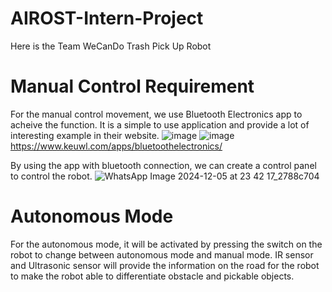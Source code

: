 # AIROST-Intern-Project
Here is the Team WeCanDo Trash Pick Up Robot

# Manual Control Requirement
For the manual control movement, we use Bluetooth Electronics app to acheive the function. It is a simple to use application and provide a lot of interesting example in their website.
![image](https://github.com/user-attachments/assets/25f1d797-4a8e-4121-9e85-d7c0a8a1bd45)
![image](https://github.com/user-attachments/assets/5574e9c3-d051-4ce8-a0c8-8131608b62f0)
https://www.keuwl.com/apps/bluetoothelectronics/

By using the app with bluetooth connection, we can create a control panel to control the robot.
![WhatsApp Image 2024-12-05 at 23 42 17_2788c704](https://github.com/user-attachments/assets/dd0e5e53-5632-4965-94a5-aea420c4680b)


# Autonomous Mode 
For the autonomous mode, it will be activated by pressing the switch on the robot to change between autonomous mode and manual mode. 
IR sensor and Ultrasonic sensor will provide the information on the road for the robot to make the robot able to differentiate obstacle and pickable objects.






